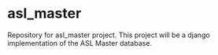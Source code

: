 # asl_master
Repository for asl_master project.  This project will be a django implementation of the ASL Master database.

